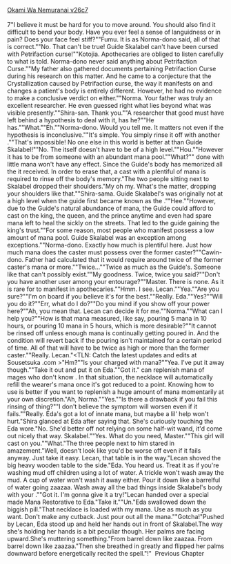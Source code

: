 [Okami Wa Nemuranai v26c7](https://www.sousetsuka.com/2020/08/okami-wa-nemuranai-267.html)
<br/><br/>
7"I believe it must be hard for you to move around. You should also find it difficult to bend your body. Have you ever feel a sense of languidness or in pain? Does your face feel stiff?""Fumu. It is as Norma-dono said, all of that is correct.""No. That can't be true! Guide Skalabel can't have been cursed with Petrifaction curse!""Kotojia. Apothecaries are obliged to listen carefully to what is told. Norma-dono never said anything about Petrifaction Curse.""My father also gathered documents pertaining Petrifaction Curse during his research on this matter. And he came to a conjecture that the Crystallization caused by Petrifaction curse, the way it manifests on and changes a patient's body is entirely different. However, he had no evidence to make a conclusive verdict on either.""Norma. Your father was truly an excellent researcher. He even guessed right what lies beyond what was visible presently.""Shira-san. Thank you.""A researcher that good must have left behind a hypothesis to deal with it, has he?""He has.""What.""Eh.""Norma-dono. Would you tell me. It matters not even if the hypothesis is inconclusive.""It's simple. You simply rinse it off with another <Purification>.""That's impossible! No one else in this world is better at <Purification> than Guide Skalabel!""No. The <Purification> itself doesn't have to be of a high level.""Hou.""However it has to be from someone with an abundant mana pool.""What?""<Purification> done with little mana won't have any effect. Since the Guide's body has memorized all the <Purification> it received. In order to erase that, a <Purification> cast with a plentiful of mana is required to rinse off the body's memory."The two people sitting next to Skalabel dropped their shoulders."My oh my. What's the matter, dropping your shoulders like that.""Shira-sama. Guide Skalabel's <Purification> was originally not at a high level when the guide first became known as the <Healing Hand of the King>.""Hee.""However, due to the Guide's natural abundance of mana, the Guide could afford to cast <Purification> on the king, the queen, and the prince anytime and even had spare mana left to heal the sickly on the streets. That led to the guide gaining the king's trust.""For some reason, most people who manifest <Purification> possess a low amount of mana pool. Guide Skalabel was an exception among exceptions.""Norma-dono. Exactly how much is plentiful here. Just how much mana does the caster must possess over the former caster?""Cawin-dono. Father had calculated that it would require around twice of the former caster's mana or more.""Twice...""Twice as much as the Guide's. Someone like that can't possibly exist.""My goodness. Twice, twice you said?""Don't you have another <Purification> user among your entourage?""Master. There is none. As it is rare for <Purification> to manifest in apothecaries.""Hmm. I see. Lecan.""Yea.""Are you sure?""I'm on board if you believe it's for the best.""Really. Eda.""Yes?""Will you do it?""Err, what do I do?""Do you mind if you show off your power here?""Ah, you mean that. Lecan can decide it for me.""Norma.""What can I help you?""How is that mana measured, like say, pouring 5 mana in 10 hours, or pouring 10 mana in 5 hours, which is more desirable?""It cannot be rinsed off unless enough mana is continually getting poured in. And the condition will revert back if the pouring isn't maintained for a certain period of time. All of that will have to be twice as high or more than the former caster.""Really. Lecan."<TLN: Catch the latest updates and edits at Sousetsuka .com >"Hm?""Is your <Necklace of Intuador> charged with mana?""Yea. I've put it away though.""Take it out and put it on Eda.""Got it."<Necklace of Intuador> can replenish mana of mages who don't know <Absorption>. In that situation, the necklace will automatically refill the wearer's mana once it's got reduced to a point. Knowing how to use <Absorption> is better if you want to replenish a huge amount of mana momentarily at your own discretion."Ah, Norma.""Yes.""Is there a drawback if you fail this rinsing of <Purification> thing?""I don't believe the symptom will worsen even if it fails.""Really. Eda's got a lot of innate mana, but maybe a lil' help won't hurt."Shira glanced at Eda after saying that. She's curiously touching the <Necklace of Intuador> Eda wore."No. She'd better off not relying on some half-wit wand, it'd come out nicely that way. Skalabel.""Yes. What do you need, Master.""This girl will cast <Purification> on you.""What."The three people next to him stared in amazement."Well, doesn't look like you'd be worse off even if it fails anyway. Just take it easy. Lecan, that table is in the way."Lecan shoved the big heavy wooden table to the side."Eda. You heard us. Treat it as if you're washing mud off children using a lot of water. A trickle won't wash away the mud. A cup of water won't wash it away either. Pour it down like a barrelful of water going zaazaa. Wash away all the bad things inside Skalabel's body with your <Purification>.""Got it. I'm gonna give it a try!"Lecan handed over a special made Mana Restorative to Eda."Take it.""Un."Eda swallowed down the biggish pill."That necklace is loaded with my mana. Use as much as you want. Don't make any cutback. Just pour out all the mana.""Gotcha!"Pushed by Lecan, Eda stood up and held her hands out in front of Skalabel.The way she's holding her hands is a bit peculiar though. Her palms are facing upward.She's muttering something."From barrel down like zaazaa. From barrel down like zaazaa."Then she breathed in greatly and flipped her palms downward before energetically recited the spell."<Purification>!"  Previous Chapter <br/>
